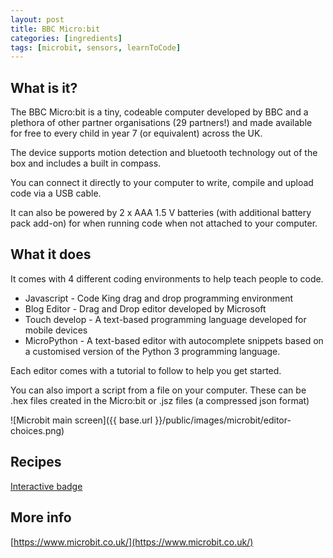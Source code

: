 ```yaml
---
layout: post
title: BBC Micro:bit
categories: [ingredients]
tags: [microbit, sensors, learnToCode]
---
```


## What is it?

The BBC Micro:bit is a tiny, codeable computer developed by BBC and a plethora of other partner organisations (29 partners!) and made available for free to every child in year 7 (or equivalent) across the UK.

The device supports motion detection and bluetooth technology out of the box and includes a built in compass.

You can connect it directly to your computer to write, compile and upload code via a USB cable.

It can also be powered by 2 x AAA 1.5 V batteries (with additional battery pack add-on) for when running code when not attached to your computer.


## What it does
It comes with 4 different coding environments to help teach people to code.

- Javascript - Code King drag and drop programming environment
- Blog Editor - Drag and Drop editor developed by Microsoft
- Touch develop - A text-based programming language developed for mobile devices
- MicroPython -  A text-based editor with autocomplete snippets based on a customised version of the Python 3 programming language.

Each editor comes with a tutorial to follow to help you get started.

You can also import a script from a file on your computer. These can be .hex files created in the Micro:bit or .jsz files (a compressed json format)

![Microbit main screen]({{ base.url }}/public/images/microbit/editor-choices.png)

## Recipes
[Interactive badge](https://www.codeclubprojects.org/en-GB/microbit/interactive-badge/)

## More info

[https://www.microbit.co.uk/](https://www.microbit.co.uk/)
